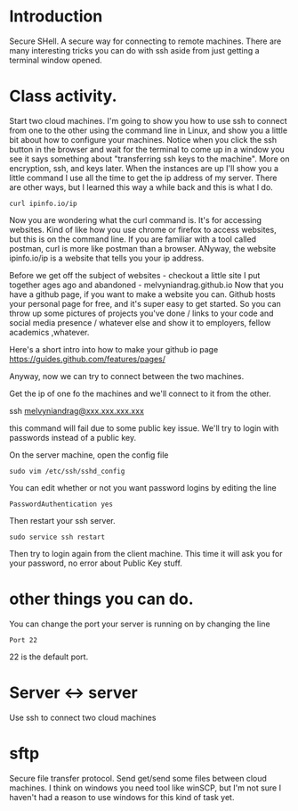 # Introduction

Secure SHell. A secure way for connecting to remote machines. There are many interesting 
tricks you can do with ssh aside from just getting a terminal window opened.

# Class activity.
Start two cloud machines. I'm going to show you how to use ssh to connect from one to the other using the command line in Linux, and show you a little bit about how to configure your machines. Notice when you click the ssh button in the browser and wait for the terminal to come up in a window you see it says something about "transferring ssh keys to the machine". More on encryption, ssh, and keys later. When the instances are up I'll show you a little command I use all the time to get the ip address of my server. There  are other ways, but I learned this way a while back and this is what I do.

```
curl ipinfo.io/ip
```

Now you are wondering what the curl command is. It's for accessing websites. Kind of like how you use chrome or firefox to access websites, but this is on the command line. If you are familiar with a tool called postman, curl is more like postman than a browser. ANyway, the website ipinfo.io/ip is a website that tells you your ip address.

Before we get off the subject of websites - checkout a little site I put together ages ago and abandoned - melvyniandrag.github.io
Now that you have a github page, if you want to make a website you can. Github hosts your personal page for free, and it's super easy to get started. So you can throw up some pictures of projects you've done / links to your code and social media presence / whatever else and show it to employers, fellow academics ,whatever.

Here's a short intro into how to make your github io page https://guides.github.com/features/pages/

Anyway, now we can try to connect between the two machines.

Get the ip of one fo the machines and we'll connect to it from the other. 

ssh melvyniandrag@xxx.xxx.xxx.xxx

this command will fail due to some public key issue. We'll try to login with passwords instead of a public key.

On the server machine, open the config file

```
sudo vim /etc/ssh/sshd_config
```

You can edit whether or not you want password logins by editing the line 
```
PasswordAuthentication yes
```

Then restart your ssh server. 

```
sudo service ssh restart
```

Then try to login again from the client machine. This time it will ask you for your password, no error about Public Key stuff.


# other things you can do.
You can change the port your server is running on by changing the line
```
Port 22
```
22 is the default port.

# Server <-> server 
Use ssh to connect two cloud machines

# sftp
Secure file transfer protocol. Send get/send some files between cloud machines. I think on windows you need  tool like winSCP, but I'm not sure I haven't had a reason to use windows for this kind of task yet.
